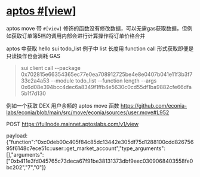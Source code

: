 # [aptos #[view]](/2024/07/aptos_view_functions.md)

aptos move 带 `#[view]` 修饰的函数没有修改数据，可以无需gas获取数据，但例如获取订单簿5档的调用内部会进行计算操作将订单价格合并

aptos 中获取 hello sui todo_list 例子中 list 长度用 function call 形式获取即便是只读操作也会消耗 GAS

> sui client call --package 0x702815e66354365ec77e0ea708912725be4e8e0407b041e11f3b3f733c2a4a53 --module todo_list --function length --args 0x6d08e394bcc4dec6a8349f1ffb4e5630c0cd55df1ba9882cfe66dfa5b1f7d130

例如一个获取 DEX 用户余额的 aptos move 函数 https://github.com/econia-labs/econia/blob/main/src/move/econia/sources/user.move#L952

POST https://fullnode.mainnet.aptoslabs.com/v1/view

payload: {"function":"0xc0deb00c405f84c85dc13442e305df75d1288100cdd82675695f6148c7ece51c::user::get_market_account","type_arguments":[],"arguments":["0xb411e3fd045765c73deca67f91be38131373dbf9eec0309068403558fe0bc202","7","0"]}
